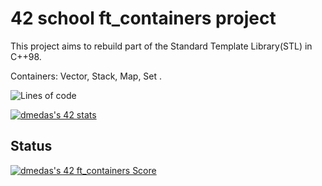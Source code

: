 <h1>42 school ft_containers project</h1>

This project aims to rebuild part of the Standard Template Library(STL) in C++98.

Containers: Vector, Stack, Map, Set .

<img alt="Lines of code" src="https://img.shields.io/tokei/lines/github/VigorNuminis/42_ft_containers">

<a href="https://github.com/JaeSeoKim/badge42"><img src="https://badge42.vercel.app/api/v2/cl37qn8de004509jl2zfy5g3l/stats?cursusId=21&coalitionId=124" alt="dmedas's 42 stats" /></a>

<h2>Status</h2>
<a href="https://github.com/JaeSeoKim/badge42"><img src="https://badge42.vercel.app/api/v2/cl37qn8de004509jl2zfy5g3l/project/2639828" alt="dmedas's 42 ft_containers Score" /></a>
